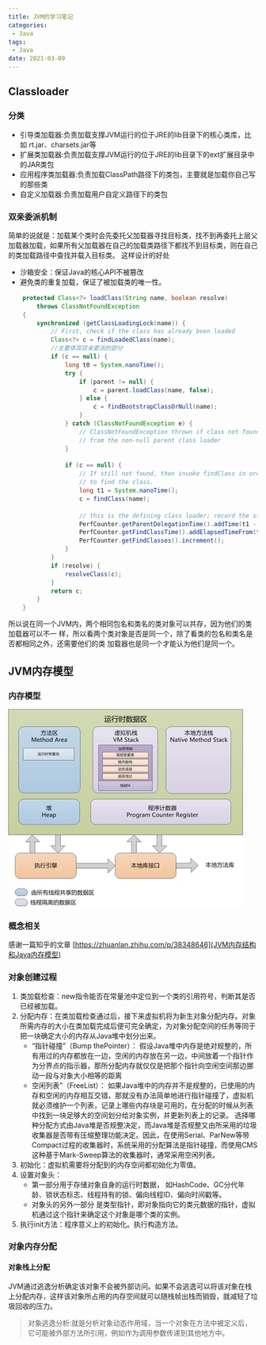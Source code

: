 ```yaml
---
title: JVM的学习笔记
categories: 
 - Java
tags:
 - Java
date: 2021-03-09
---
```



## Classloader
### 分类
* 引导类加载器:负责加载支撑JVM运行的位于JRE的lib目录下的核心类库，比如 rt.jar、charsets.jar等
* 扩展类加载器:负责加载支撑JVM运行的位于JRE的lib目录下的ext扩展目录中的JAR类包
* 应用程序类加载器:负责加载ClassPath路径下的类包，主要就是加载你自己写的那些类
* 自定义加载器:负责加载用户自定义路径下的类包

### 双亲委派机制
简单的说就是：加载某个类时会先委托父加载器寻找目标类，找不到再委托上层父加载器加载，如果所有父加载器在自己的加载类路径下都找不到目标类，则在自己的类加载路径中查找并载入目标类。
这样设计的好处
* 沙箱安全：保证Java的核心API不被篡改
* 避免类的重复加载，保证了被加载类的唯一性。

```java
    protected Class<?> loadClass(String name, boolean resolve)
        throws ClassNotFoundException
    {
        synchronized (getClassLoadingLock(name)) {
            // First, check if the class has already been loaded
            Class<?> c = findLoadedClass(name);
            //主要体现双亲委派的部分
            if (c == null) {
                long t0 = System.nanoTime();
                try {
                    if (parent != null) {
                        c = parent.loadClass(name, false);
                    } else {
                        c = findBootstrapClassOrNull(name);
                    }
                } catch (ClassNotFoundException e) {
                    // ClassNotFoundException thrown if class not found
                    // from the non-null parent class loader
                }

                if (c == null) {
                    // If still not found, then invoke findClass in order
                    // to find the class.
                    long t1 = System.nanoTime();
                    c = findClass(name);

                    // this is the defining class loader; record the stats
                    PerfCounter.getParentDelegationTime().addTime(t1 - t0);
                    PerfCounter.getFindClassTime().addElapsedTimeFrom(t1);
                    PerfCounter.getFindClasses().increment();
                }
            }
            if (resolve) {
                resolveClass(c);
            }
            return c;
        }
    }
```

所以说在同一个JVM内，两个相同包名和类名的类对象可以共存，因为他们的类加载器可以不一 样，所以看两个类对象是否是同一个，除了看类的包名和类名是否都相同之外，还需要他们的类 加载器也是同一个才能认为他们是同一个。

## JVM内存模型

### 内存模型
![0001](/blog/java/jvm/jvm.jpeg)

### 概念相关
感谢一篇知乎的文章
[https://zhuanlan.zhihu.com/p/38348646](JVM内存结构和Java内存模型) 
### 对象创建过程
1. 类加载检查：new指令能否在常量池中定位到一个类的引用符号，判断其是否已经被加载。
2. 分配内存：在类加载检查通过后，接下来虚拟机将为新生对象分配内存。对象所需内存的大小在类加载完成后便可完全确定，为对象分配空间的任务等同于把一块确定大小的内存从Java堆中划分出来。
    * “指针碰撞”（Bump thePointer）：
    假设Java堆中内存是绝对规整的，所有用过的内存都放在一边，空闲的内存放在另一边，中间放着一个指针作为分界点的指示器，那所分配内存就仅仅是把那个指针向空闲空间那边挪动一段与对象大小相等的距离
    * 空闲列表”（FreeList）：
    如果Java堆中的内存并不是规整的，已使用的内存和空闲的内存相互交错，那就没有办法简单地进行指针碰撞了，虚拟机就必须维护一个列表，记录上哪些内存块是可用的，在分配的时候从列表中找到一块足够大的空间划分给对象实例，并更新列表上的记录。
选择哪种分配方式由Java堆是否规整决定，而Java堆是否规整又由所采用的垃圾收集器是否带有压缩整理功能决定。因此，在使用Serial、ParNew等带Compact过程的收集器时，系统采用的分配算法是指针碰撞，而使用CMS这种基于Mark-Sweep算法的收集器时，通常采用空闲列表。
3. 初始化：虚拟机需要将分配到的内存空间都初始化为零值。
4. 设置对象头：
    * 第一部分用于存储对象自身的运行时数据， 如HashCode、GC分代年龄、锁状态标志、线程持有的锁、偏向线程ID、偏向时间戳等。
    * 对象头的另外一部分 是类型指针，即对象指向它的类元数据的指针，虚拟机通过这个指针来确定这个对象是哪个类的实例。
5. 执行init方法：程序意义上的初始化。执行构造方法。

### 对象内存分配
#### 对象栈上分配
JVM通过逃逸分析确定该对象不会被外部访问。如果不会逃逸可以将该对象在栈上分配内存，这样该对象所占用的内存空间就可以随栈帧出栈而销毁，就减轻了垃圾回收的压力。
> 对象逃逸分析:就是分析对象动态作用域，当一个对象在方法中被定义后，它可能被外部方法所引用，例如作为调用参数传递到其他地方中。



